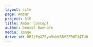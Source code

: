 ```yaml
---
layout: cite
page: Ambar
project: S16
title: Ambar Concept
author: Denzel Buenafe
media: Image
drive_id: 0B1jPqXZEyu3vbkRBV2FRWTJ4TU0
---
```

